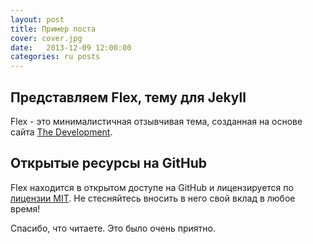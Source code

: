 ```yaml
---
layout: post
title: Пример поста
cover: cover.jpg
date:   2013-12-09 12:00:00
categories: ru posts
---
```


## Представляем Flex, тему для Jekyll

Flex - это минималистичная отзывчивая тема, созданная на основе сайта [The Development](https://jekyllthemes.io/theme/flex).

## Открытые ресурсы на GitHub

Flex находится в открытом доступе на GitHub и лицензируется по [лицензии MIT](https://opensource.org/licenses/MIT). Не стесняйтесь вносить в него свой вклад в любое время!

Спасибо, что читаете. Это было очень приятно.
